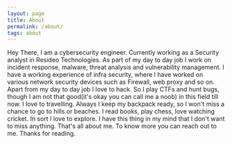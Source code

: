 ```yaml
---
layout: page
title: About
permalink: /about/
tags: about
---
```


Hey There, I am a cybersecurity engineer. Currently working as a Security analyst in Resideo Technologies. As part of my day to day job I work on incident response, malware, threat analysis and vulnerability management. I have a working experience of infra security, where I have worked on various network security devices such as Firewall, web proxy and so on. Apart from my day to day job I love to hack. So I play CTFs and hunt bugs, though I am not that good(it's okay you can call me a noob) in this field till now. I love to travelling. Always I keep my backpack ready, so I won't miss a chance to go to hills or beaches. I read books, play chess, love watching cricket. In sort I love to explore. I have this thing in my mind that I don't want to miss anything. That's all about me. To know more you can reach out to me. Thanks for reading.
